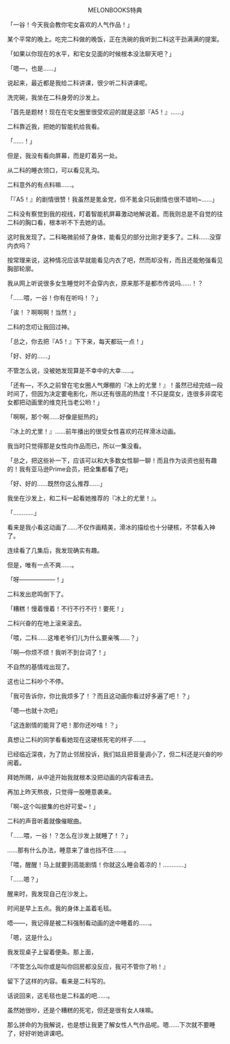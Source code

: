 <p align="center">MELONBOOKS特典</p>

「一谷！今天我会教你宅女喜欢的人气作品！」

某个平常的晚上。吃完二科做的晚饭，正在洗碗的我听到二科这干劲满满的提案。

「如果以你现在的水平，和宅女见面的时候根本没法聊天吧？」

「嗯—，也是……」

说起来，最近都是我给二科讲课，很少听二科讲课呢。

洗完碗，我坐在二科身旁的沙发上。

「首先是题材！现在在宅女圈里很受欢迎的就是这部『A5！』……」

二科靠近我，把她的智能机给我看。

「……！」

但是，我没有看向屏幕，而是盯着另一处。

从二科的睡衣领口，可以看见乳沟。

二科意外的有点料嘛……。

「『A5！』的剧情很赞！我虽然是氪金党，但不氪金只玩剧情也很不错哟~……」

二科没有察觉到我的视线，盯着智能机屏幕激动地解说着。而我则总是不自觉的往二科的胸口看，根本听不下去她的话。

这时我发现了。二科略微前倾了身体，能看见的部分比刚才更多了。二科……没穿内衣吗？

按常理来说，这种情况应该早就能看见内衣了吧，然而却没有，而且还能勉强看见胸部轮廓。

我从网上听说很多女生睡觉时不会穿内衣，原来那不是都市传说吗……！？

「……喂，一谷！你有在听吗！？」

「诶！？啊啊啊！当然！」

二科的念叨让我回过神。

「总之，你去把『A5！』下下来，每天都玩一点！」

「好、好的……」

不管怎么说，没被她发现算是不幸中的大幸……。

「还有—，不久之前曾在宅女圈人气爆棚的『冰上的尤里！』！虽然已经完结一段时间了，但因为决定要电影化，所以还有很高的热度！不只是腐女，连很多非腐宅女都把动画里的维克托当老公哟！」

「啊啊，那个啊……好像是挺热的」

『冰上的尤里！』……前年播出的很受女性喜欢的花样滑冰动画。

我当时只觉得那是女性向作品而已，所以一集没看。

「总之，把这些补一下，应该可以和大多数女性聊一聊！而且作为谈资也挺有趣的！我有亚马逊Prime会员，把全集都看了吧」

「好、好的……既然你这么推荐……」

我坐在沙发上，和二科一起看她推荐的『冰上的尤里！』。

「…………」

看来是我小看这动画了……不仅作画精美，滑冰的描绘也十分硬核，不禁看入神了。

连续看了几集后，我发现确实有趣。

但是，唯有一点不爽……。

「呀——————！」

二科发出悲鸣倒下了。

「糟糕！慢着慢着！不行不行不行！要死！」

二科兴奋的在地上滚来滚去。

「喂，二科……这堆老爷们儿为什么要亲嘴……？」

「啊—你烦不烦！我听不到台词了！」

不自然的基情戏出现了。

这也让二科吵个不停。

「我可告诉你，你比我烦多了！？而且这动画你看过好多遍了吧！？」

「嗯—也就十次吧」

「这连剧情的能背了吧！那你还吵啥！？」

真想让二科的同学看看她现在这硬核死宅的样子……。

已经临近深夜，为了防止邻居投诉，我们姑且把音量调小了，但二科还是兴奋的吵闹着。

拜她所赐，从中途开始我就根本没把动画的内容看进去。

再加上昨天熬夜，只觉得一股睡意袭来。

「啊~这个叫披集的也好可爱~！」

二科的声音听着就像催眠曲。

「……喂，一谷！？怎么在沙发上就睡了！？」

……那有什么办法，睡意来了谁也挡不住……。

「喂，醒醒！马上就要到高能剧情！你就这么睡会着凉的！…………」

「……嗯？」

醒来时，我发现自己在沙发上。

时间是早上五点。我的身体上盖着毛毯。

唔——，我记得是被二科强制看动画的途中睡着的……。

「嗯，这是什么」

我发现桌子上留着便条。那上面，

『不管怎么叫你或是叫你回房都没反应，我可不管你了哟！』

留下了这样的内容。看来是二科写的。

话说回来，这毛毯也是二科盖的吧……。

虽然她很吵，还是个糟糕的死宅，但还是很有女人味嘛。

那么拼命的为我解说，也是想让我更了解女性人气作品呢。嗯……下次就不要睡了，好好听她讲课吧。

